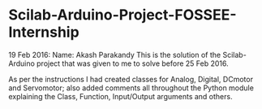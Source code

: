 # Scilab-Arduino-Project-FOSSEE-Internship

19 Feb 2016:
Name: Akash Parakandy
This is the solution of the Scilab-Arduino project that was given to me to solve before 25 Feb 2016.

As per the instructions I had created classes for Analog, Digital, DCmotor and Servomotor; also added comments 
all throughout the Python module explaining the Class, Function, Input/Output arguments and others.


